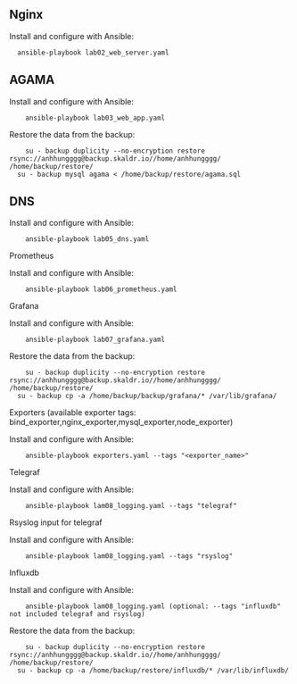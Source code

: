 Nginx
---
Install and configure with Ansible:
~~~
  ansible-playbook lab02_web_server.yaml
~~~

AGAMA
-----
Install and configure with Ansible:
~~~
	ansible-playbook lab03_web_app.yaml
~~~
Restore the data from the backup:
~~~
	su - backup duplicity --no-encryption restore rsync://anhhungggg@backup.skaldr.io//home/anhhungggg/ /home/backup/restore/
  su - backup mysql agama < /home/backup/restore/agama.sql
~~~

DNS
---
Install and configure with Ansible:
~~~
	ansible-playbook lab05_dns.yaml
~~~

Prometheus

Install and configure with Ansible:

~~~
	ansible-playbook lab06_prometheus.yaml
~~~

Grafana

Install and configure with Ansible:
~~~
	ansible-playbook lab07_grafana.yaml
~~~
Restore the data from the backup:
~~~
	su - backup duplicity --no-encryption restore rsync://anhhungggg@backup.skaldr.io//home/anhhungggg/ /home/backup/restore/
  su - backup cp -a /home/backup/backup/grafana/* /var/lib/grafana/
~~~

Exporters (available exporter tags: bind_exporter,nginx_exporter,mysql_exporter,node_exporter)

Install and configure with Ansible:
~~~
	ansible-playbook exporters.yaml --tags "<exporter_name>"
~~~

Telegraf

Install and configure with Ansible:
~~~
	ansible-playbook lam08_logging.yaml --tags "telegraf"
~~~

Rsyslog input for telegraf

Install and configure with Ansible:
~~~
	ansible-playbook lam08_logging.yaml --tags "rsyslog"
~~~


Influxdb

Install and configure with Ansible:
~~~
	ansible-playbook lam08_logging.yaml (optional: --tags "influxdb" not included telegraf and rsyslog)
~~~

Restore the data from the backup:
~~~
	su - backup duplicity --no-encryption restore rsync://anhhungggg@backup.skaldr.io//home/anhhungggg/ /home/backup/restore/
  su - backup cp -a /home/backup/restore/influxdb/* /var/lib/influxdb/
~~~
